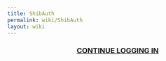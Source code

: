 ```yaml
---
title: ShibAuth
permalink: wiki/ShibAuth
layout: wiki
---
```


<center>

<h3>

[CONTINUE LOGGING IN](https://phenoscape.org/wiki/Main_Page)

</h3>

</center>
